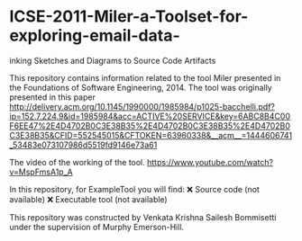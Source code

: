 # ICSE-2011-Miler-a-Toolset-for-exploring-email-data-
inking Sketches and Diagrams to Source Code Artifacts

This repository contains information related to the tool Miler presented in the Foundations of Software Engineering, 2014.
The tool was originally presented in this paper http://delivery.acm.org/10.1145/1990000/1985984/p1025-bacchelli.pdf?ip=152.7.224.9&id=1985984&acc=ACTIVE%20SERVICE&key=6ABC8B4C00F6EE47%2E4D4702B0C3E38B35%2E4D4702B0C3E38B35%2E4D4702B0C3E38B35&CFID=552545015&CFTOKEN=63960338&__acm__=1444606741_53483e073107986d5519fd9146e73a61

The video of the working of the tool. 
https://www.youtube.com/watch?v=MspFmsA1p_A

In this repository, for ExampleTool you will find:
:x: Source code (not available)
:x: Executable tool (not available)

This repository was constructed by Venkata Krishna Sailesh Bommisetti under the supervision of Murphy Emerson-Hill. 
